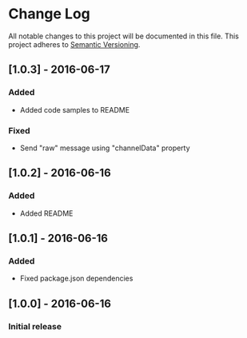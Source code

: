 # Change Log
All notable changes to this project will be documented in this file.
This project adheres to [Semantic Versioning](http://semver.org/).



## [1.0.3] - 2016-06-17
### Added
- Added code samples to README
### Fixed
- Send "raw" message using "channelData" property

## [1.0.2] - 2016-06-16
### Added
- Added README

## [1.0.1] - 2016-06-16
### Added
- Fixed package.json dependencies

## [1.0.0] - 2016-06-16
### Initial release
